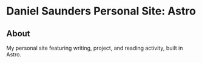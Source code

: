 # Daniel Saunders Personal Site: Astro

## About

My personal site featuring writing, project, and reading activity, built in Astro.
